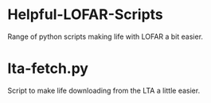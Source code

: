 Helpful-LOFAR-Scripts
=====================

Range of python scripts making life with LOFAR a bit easier.

lta-fetch.py
=====================

Script to make life downloading from the LTA a little easier.
